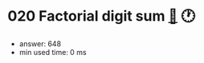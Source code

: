 020 Factorial digit sum [:link:](http://projecteuler.net/problem=20)  :clock1:
========================

- answer: 648 
- min used time: 0 ms

